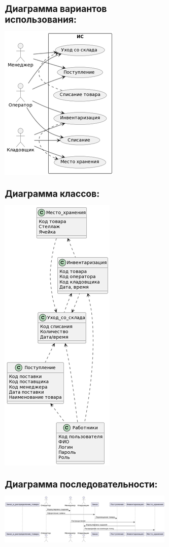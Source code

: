 # Диаграмма вариантов использования:

![диаграмма](Pic_11.png)

# Диаграмма классов:

![диаграмма](Pic_12.png)

# Диаграмма последовательности:

![диаграмма](Pic_13.png)